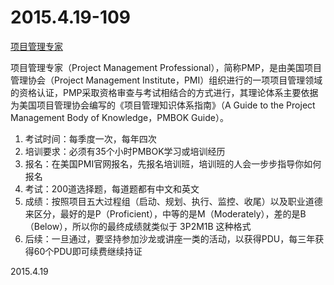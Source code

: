 2015.4.19-109
=============
[项目管理专家](http://zh.wikipedia.org/wiki/%E9%A1%B9%E7%9B%AE%E7%AE%A1%E7%90%86%E4%B8%93%E5%AE%B6)

项目管理专家（Project Management Professional），简称PMP，是由美国项目管理协会（Project Management Institute，PMI）组织进行的一项项目管理领域的资格认证，PMP采取资格审查与考试相结合的方式进行，其理论体系主要依据为美国项目管理协会编写的《项目管理知识体系指南》（A Guide to the Project Management Body of Knowledge，PMBOK Guide）。

1. 考试时间：每季度一次，每年四次
2. 培训要求：必须有35个小时PMBOK学习或培训经历
3. 报名：在美国PMI官网报名，先报名培训班，培训班的人会一步步指导你如何报名
4. 考试：200道选择题，每道题都有中文和英文
5. 成绩：按照项目五大过程组（启动、规划、执行、监控、收尾）以及职业道德来区分，最好的是P（Proficient），中等的是M（Moderately），差的是B（Below），所以你的最终成绩就类似于 3P2M1B 这种格式
6. 后续：一旦通过，要坚持参加沙龙或讲座一类的活动，以获得PDU，每三年获得60个PDU即可续费继续持证

2015.4.19